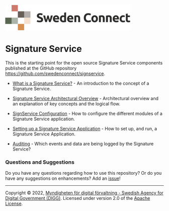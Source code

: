 ![Logo](images/sweden-connect.png)

# Signature Service

This is the starting point for the open source Signature Service components published at the GitHub repository https://github.com/swedenconnect/signservice.

* [What is a Signature Service?](what-is.md) - An introduction to the concept of a Signature Service.

* [Signature Service Architectural Overview](architechture.md) - Architectural overview and an explanation of key concepts and the logical flow.

* [SignService Configuration](configuration.md) - How to configure the different modules of a Signature Service application.

* [Setting up a Signature Service Application](application.md) - How to set up, and run, a Signature Service Application.

* [Auditing](audit.md) - Which events and data are being logged by the Signature Service?

### Questions and Suggestions

Do you have any questions regarding how to use this repository? Or do you have any suggestions on enhancements? Add an [issue](https://github.com/swedenconnect/signservice/issues)!

-----

Copyright &copy; 2022, [Myndigheten för digital förvaltning - Swedish Agency for Digital Government (DIGG)](http://www.digg.se). Licensed under version 2.0 of the [Apache License](http://www.apache.org/licenses/LICENSE-2.0).


